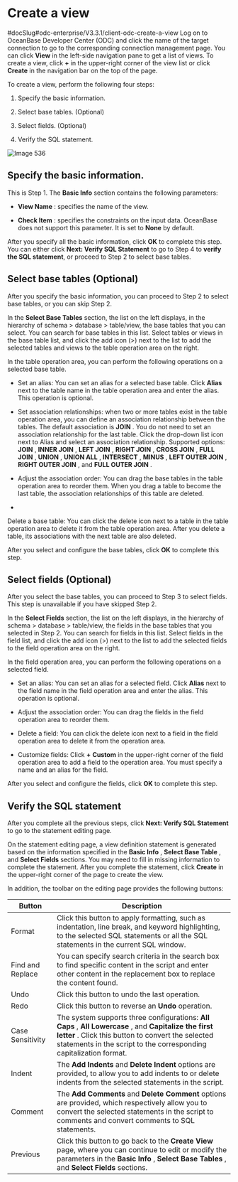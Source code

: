 Create a view 
==================================
#docSlug#odc-enterprise/V3.3.1/client-odc-create-a-view
Log on to OceanBase Developer Center (ODC) and click the name of the target connection to go to the corresponding connection management page. You can click **View** in the left-side navigation pane to get a list of views. To create a view, click **+** in the upper-right corner of the view list or click **Create** in the navigation bar on the top of the page. 

To create a view, perform the following four steps:

1. Specify the basic information.


2. Select base tables. (Optional)



3. Select fields. (Optional)



4. Verify the SQL statement.


   




![Image 536](https://help-static-aliyun-doc.aliyuncs.com/assets/img/en-US/4889620261/p268006.png)

Specify the basic information. 
---------------------------------------------------

This is Step 1. The **Basic Info** section contains the following parameters:

* **View Name** : specifies the name of the view.

  

* **Check Item** : specifies the constraints on the input data. OceanBase does not support this parameter. It is set to **None** by default.

  




After you specify all the basic information, click **OK** to complete this step. You can either click **Next: Verify SQL Statement** to go to Step 4 to **verify the SQL statement**, or proceed to Step 2 to select base tables.

Select base tables (Optional) 
--------------------------------------------------

After you specify the basic information, you can proceed to Step 2 to select base tables, or you can skip Step 2. 

In the **Select Base Tables** section, the list on the left displays, in the hierarchy of schema \> database \> table/view, the base tables that you can select. You can search for base tables in this list. Select tables or views in the base table list, and click the add icon (\>) next to the list to add the selected tables and views to the table operation area on the right. 

In the table operation area, you can perform the following operations on a selected base table.

* Set an alias: You can set an alias for a selected base table. Click **Alias** next to the table name in the table operation area and enter the alias. This operation is optional.

  

* Set association relationships: when two or more tables exist in the table operation area, you can define an association relationship between the tables. The default association is **JOIN** . You do not need to set an association relationship for the last table. Click the drop-down list icon next to Alias and select an association relationship. Supported options: **JOIN** , **INNER JOIN** , **LEFT JOIN** , **RIGHT JOIN** , **CROSS JOIN** , **FULL JOIN** , **UNION** , **UNION ALL** , **INTERSECT** , **MINUS** , **LEFT OUTER JOIN** , **RIGHT OUTER JOIN** , and **FULL OUTER JOIN** .

  

* Adjust the association order: You can drag the base tables in the table operation area to reorder them. When you drag a table to become the last table, the association relationships of this table are deleted.

  

*

  Delete a base table: You can click the delete icon next to a table in the table operation area to delete it from the table operation area. After you delete a table, its associations with the next table are also deleted.
  




After you select and configure the base tables, click **OK** to complete this step.

Select fields (Optional) 
---------------------------------------------

After you select the base tables, you can proceed to Step 3 to select fields. This step is unavailable if you have skipped Step 2. 

In the **Select Fields** section, the list on the left displays, in the hierarchy of schema \> database \> table/view, the fields in the base tables that you selected in Step 2. You can search for fields in this list. Select fields in the field list, and click the add icon (\>) next to the list to add the selected fields to the field operation area on the right. 

In the field operation area, you can perform the following operations on a selected field.

* Set an alias: You can set an alias for a selected field. Click **Alias** next to the field name in the field operation area and enter the alias. This operation is optional.

  

* Adjust the association order: You can drag the fields in the field operation area to reorder them.

  

* Delete a field: You can click the delete icon next to a field in the field operation area to delete it from the operation area.

  

* Customize fields: Click **+** **Custom** in the upper-right corner of the field operation area to add a field to the operation area. You must specify a name and an alias for the field.

  




After you select and configure the fields, click **OK** to complete this step.

Verify the SQL statement 
---------------------------------------------

After you complete all the previous steps, click **Next: Verify SQL Statement** to go to the statement editing page. 

On the statement editing page, a view definition statement is generated based on the information specified in the **Basic Info** , **Select Base Table** , and **Select Fields** sections. You may need to fill in missing information to complete the statement. After you complete the statement, click **Create** in the upper-right corner of the page to create the view. 

In addition, the toolbar on the editing page provides the following buttons:


|      Button      |                                                                                                            Description                                                                                                            |
|------------------|-----------------------------------------------------------------------------------------------------------------------------------------------------------------------------------------------------------------------------------|
| Format           | Click this button to apply formatting, such as indentation, line break, and keyword highlighting, to the selected SQL statements or all the SQL statements in the current SQL window.                                             |
| Find and Replace | You can specify search criteria in the search box to find specific content in the script and enter other content in the replacement box to replace the content found.                                                             |
| Undo             | Click this button to undo the last operation.                                                                                                                                                                                     |
| Redo             | Click this button to reverse an **Undo** operation.                                                                                                                                                                               |
| Case Sensitivity | The system supports three configurations: **All Caps** , **All Lowercase** , and **Capitalize the first letter** . Click this button to convert the selected statements in the script to the corresponding capitalization format. |
| Indent           | The **Add Indents** and **Delete Indent** options are provided, to allow you to add indents to or delete indents from the selected statements in the script.                                                                      |
| Comment          | The **Add Comments** and **Delete Comment** options are provided, which respectively allow you to convert the selected statements in the script to comments and convert comments to SQL statements.                               |
| Previous         | Click this button to go back to the **Create** **View** page, where you can continue to edit or modify the parameters in the **Basic Info** , **Select Base Tables** , and **Select Fields** sections.                            |



